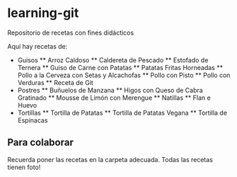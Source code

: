 ﻿# learning-git
Repositorio de recetas con fines didácticos

Aquí hay recetas de:

* Guisos
  ** Arroz Caldoso
  ** Caldereta de Pescado
  ** Estofado de Ternera
  ** Guiso de Carne con Patatas
  ** Patatas Fritas Horneadas
  ** Pollo a la Cerveza con Setas y Alcachofas
  ** Pollo con Pisto
  ** Pollo con Verduras
  ** Receta de Git
* Postres
  ** Buñuelos de Manzana
  ** Higos con Queso de Cabra Gratinado
  ** Mousse de Limón con Merengue
  ** Natillas
  ** Flan e Huevo
* Tortillas
  ** Tortilla de Patatas
  ** Tortilla de Patatas Vegana
  ** Tortilla de Espinacas


Para colaborar
--------------

Recuerda poner las recetas en la carpeta adecuada.
Todas las recetas tienen foto!
